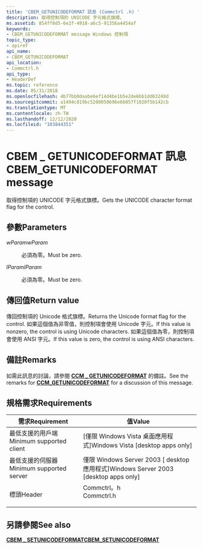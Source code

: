 ```yaml
---
title: 'CBEM_GETUNICODEFORMAT 訊息 (Commctrl .h) '
description: 取得控制項的 UNICODE 字元格式旗標。
ms.assetid: 854ff8d5-6e2f-4918-a6c5-91356a4454af
keywords:
- CBEM_GETUNICODEFORMAT message Windows 控制項
topic_type:
- apiref
api_name:
- CBEM_GETUNICODEFORMAT
api_location:
- Commctrl.h
api_type:
- HeaderDef
ms.topic: reference
ms.date: 05/31/2018
ms.openlocfilehash: 4b77bb0daabe6ef14d4be1b5e2de6bb1dd63248d
ms.sourcegitcommit: a1494c819bc5200050696e66057f1020f5b142cb
ms.translationtype: MT
ms.contentlocale: zh-TW
ms.lasthandoff: 12/12/2020
ms.locfileid: "103844351"
---
```

# <a name="cbem_getunicodeformat-message"></a><span data-ttu-id="f502f-104">CBEM \_ GETUNICODEFORMAT 訊息</span><span class="sxs-lookup"><span data-stu-id="f502f-104">CBEM\_GETUNICODEFORMAT message</span></span>

<span data-ttu-id="f502f-105">取得控制項的 UNICODE 字元格式旗標。</span><span class="sxs-lookup"><span data-stu-id="f502f-105">Gets the UNICODE character format flag for the control.</span></span>

## <a name="parameters"></a><span data-ttu-id="f502f-106">參數</span><span class="sxs-lookup"><span data-stu-id="f502f-106">Parameters</span></span>

<dl> <dt>

<span data-ttu-id="f502f-107">*wParam*</span><span class="sxs-lookup"><span data-stu-id="f502f-107">*wParam*</span></span> 
</dt> <dd><span data-ttu-id="f502f-108">必須為零。</span><span class="sxs-lookup"><span data-stu-id="f502f-108">Must be zero.</span></span></dd> <dt>

<span data-ttu-id="f502f-109">*lParam*</span><span class="sxs-lookup"><span data-stu-id="f502f-109">*lParam*</span></span> 
</dt> <dd><span data-ttu-id="f502f-110">必須為零。</span><span class="sxs-lookup"><span data-stu-id="f502f-110">Must be zero.</span></span></dd> </dl>

## <a name="return-value"></a><span data-ttu-id="f502f-111">傳回值</span><span class="sxs-lookup"><span data-stu-id="f502f-111">Return value</span></span>

<span data-ttu-id="f502f-112">傳回控制項的 Unicode 格式旗標。</span><span class="sxs-lookup"><span data-stu-id="f502f-112">Returns the Unicode format flag for the control.</span></span> <span data-ttu-id="f502f-113">如果這個值為非零值，則控制項會使用 Unicode 字元。</span><span class="sxs-lookup"><span data-stu-id="f502f-113">If this value is nonzero, the control is using Unicode characters.</span></span> <span data-ttu-id="f502f-114">如果這個值為零，則控制項會使用 ANSI 字元。</span><span class="sxs-lookup"><span data-stu-id="f502f-114">If this value is zero, the control is using ANSI characters.</span></span>

## <a name="remarks"></a><span data-ttu-id="f502f-115">備註</span><span class="sxs-lookup"><span data-stu-id="f502f-115">Remarks</span></span>

<span data-ttu-id="f502f-116">如需此訊息的討論，請參閱 [**CCM \_ GETUNICODEFORMAT**](ccm-getunicodeformat.md) 的備註。</span><span class="sxs-lookup"><span data-stu-id="f502f-116">See the remarks for [**CCM\_GETUNICODEFORMAT**](ccm-getunicodeformat.md) for a discussion of this message.</span></span>

## <a name="requirements"></a><span data-ttu-id="f502f-117">規格需求</span><span class="sxs-lookup"><span data-stu-id="f502f-117">Requirements</span></span>



| <span data-ttu-id="f502f-118">需求</span><span class="sxs-lookup"><span data-stu-id="f502f-118">Requirement</span></span> | <span data-ttu-id="f502f-119">值</span><span class="sxs-lookup"><span data-stu-id="f502f-119">Value</span></span> |
|-------------------------------------|---------------------------------------------------------------------------------------|
| <span data-ttu-id="f502f-120">最低支援的用戶端</span><span class="sxs-lookup"><span data-stu-id="f502f-120">Minimum supported client</span></span><br/> | <span data-ttu-id="f502f-121">\[僅限 Windows Vista 桌面應用程式\]</span><span class="sxs-lookup"><span data-stu-id="f502f-121">Windows Vista \[desktop apps only\]</span></span><br/>                                        |
| <span data-ttu-id="f502f-122">最低支援的伺服器</span><span class="sxs-lookup"><span data-stu-id="f502f-122">Minimum supported server</span></span><br/> | <span data-ttu-id="f502f-123">僅限 Windows Server 2003 \[ desktop 應用程式\]</span><span class="sxs-lookup"><span data-stu-id="f502f-123">Windows Server 2003 \[desktop apps only\]</span></span><br/>                                  |
| <span data-ttu-id="f502f-124">標頭</span><span class="sxs-lookup"><span data-stu-id="f502f-124">Header</span></span><br/>                   | <dl> <span data-ttu-id="f502f-125"><dt>Commctrl。h</dt></span><span class="sxs-lookup"><span data-stu-id="f502f-125"><dt>Commctrl.h</dt></span></span> </dl> |



## <a name="see-also"></a><span data-ttu-id="f502f-126">另請參閱</span><span class="sxs-lookup"><span data-stu-id="f502f-126">See also</span></span>

<dl> <dt>

[<span data-ttu-id="f502f-127">**CBEM \_ SETUNICODEFORMAT**</span><span class="sxs-lookup"><span data-stu-id="f502f-127">**CBEM\_SETUNICODEFORMAT**</span></span>](cbem-setunicodeformat.md)
</dt> </dl>

 

 





